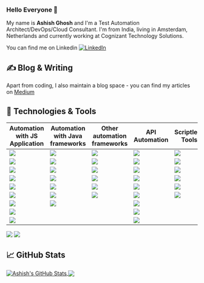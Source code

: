 ### Hello Everyone 👋

My name is **Ashish Ghosh** and I'm a Test Automation Architect/DevOps/Cloud Consultant. 
I'm from India, living in Amsterdam, Netherlands and currently working at Cognizant Technology Solutions.

You can find me on Linkedin [![LinkedIn][1.1]][1]

## &#x270d; Blog & Writing

Apart from coding, I also maintain a blog space - you can find my articles on [Medium](https://medium.com/@ghoshasish99)

## 🔧 Technologies & Tools

Automation with JS Application|Automation with Java frameworks|Other automation frameworks|API Automation|Scriptless Tools|Mobile Automation|Service Virtualization
----|----|----|----|----|----|----
![](https://img.shields.io/badge/Playwright-Cucumber-informational?style=flat&color=2bbc8a)|![](https://img.shields.io/badge/Selenium-Cucumber-informational?style=flat&color=2bbc8a)|![](https://img.shields.io/badge/Selenium-Specflow-informational?style=flat&color=2bbc8a)|![](https://img.shields.io/badge/Java-SerenityRestAssured-informational?style=flat&color=2bbc8a)|![](https://img.shields.io/badge/Katalon-informational?style=flat&color=2bbc8a)|![](https://img.shields.io/badge/Appium-informational?style=flat&color=2bbc8a)|![](https://img.shields.io/badge/Wiremock-informational?style=flat&color=2bbc8a)
![](https://img.shields.io/badge/Playwright-Folio-informational?style=flat&color=2bbc8a)|![](https://img.shields.io/badge/Selenium-Moon-informational?style=flat&color=2bbc8a)|![](https://img.shields.io/badge/Playwright-Specflow-informational?style=flat&color=2bbc8a)|![](https://img.shields.io/badge/SoapUI-Rest&SoapAPI-informational?style=flat&color=2bbc8a)|![](https://img.shields.io/badge/Ranorex-informational?style=flat&color=2bbc8a)|![](https://img.shields.io/badge/Espresso-informational?style=flat&color=2bbc8a)|![](https://img.shields.io/badge/JsonServer-informational?style=flat&color=2bbc8a)
![](https://img.shields.io/badge/Puppeteer-Cucumber-informational?style=flat&color=2bbc8a)|![](https://img.shields.io/badge/Cucumber-Serenity-informational?style=flat&color=2bbc8a)|![](https://img.shields.io/badge/Ruby-Watir-informational?style=flat&color=2bbc8a)|![](https://img.shields.io/badge/Java-Karate-informational?style=flat&color=2bbc8a)|![](https://img.shields.io/badge/TestComplete-informational?style=flat&color=2bbc8a)|![](https://img.shields.io/badge/Selendroid-informational?style=flat&color=2bbc8a)
![](https://img.shields.io/badge/Puppeteer-Jest-informational?style=flat&color=2bbc8a)|![](https://img.shields.io/badge/Jbehave-Serenity-informational?style=flat&color=2bbc8a)|![](https://img.shields.io/badge/RobotFramework-Selenium-informational?style=flat&color=2bbc8a)|![](https://img.shields.io/badge/RestSharp-Specflow-informational?style=flat&color=2bbc8a)|![](https://img.shields.io/badge/CognizantIntelligentTestScripter-informational?style=flat&color=2bbc8a)|![](https://img.shields.io/badge/Robotium-informational?style=flat&color=2bbc8a)
![](https://img.shields.io/badge/Cypress-Cucumber-informational?style=flat&color=2bbc8a)|![](https://img.shields.io/badge/Playwright-Cucumber-informational?style=flat&color=2bbc8a)|![](https://img.shields.io/badge/RobotFramework-Playwright-informational?style=flat&color=2bbc8a)|![](https://img.shields.io/badge/Scala-Gatlin-informational?style=flat&color=2bbc8a)|![](https://img.shields.io/badge/TestProject-informational?style=flat&color=2bbc8a)
![](https://img.shields.io/badge/Cypress-Mocha-informational?style=flat&color=2bbc8a)|![](https://img.shields.io/badge/Java-Galen-informational?style=flat&color=2bbc8a)|![](https://img.shields.io/badge/Pytest-RequestModule-informational?style=flat&color=2bbc8a)|![](https://img.shields.io/badge/JS-RequestModule-informational?style=flat&color=2bbc8a)|![](https://img.shields.io/badge/Tosca-informational?style=flat&color=2bbc8a)
![](https://img.shields.io/badge/Protractor-Jasmine-informational?style=flat&color=2bbc8a)|![](https://img.shields.io/badge/Java-Applitools-informational?style=flat&color=2bbc8a)||![](https://img.shields.io/badge/Postman-Newman-informational?style=flat&color=2bbc8a)
![](https://img.shields.io/badge/WebDriverIO-Mocha-informational?style=flat&color=2bbc8a)|||![](https://img.shields.io/badge/Java-JMeter-informational?style=flat&color=2bbc8a)
![](https://img.shields.io/badge/JS-NighwatchJS-informational?style=flat&color=2bbc8a)|||![](https://img.shields.io/badge/Java-CitrusFramework-informational?style=flat&color=2bbc8a)
![](https://img.shields.io/badge/JS-TestCafe-informational?style=flat&color=2bbc8a)
![](https://img.shields.io/badge/Taiko-Gauge-informational?style=flat&color=2bbc8a)


## &#x1f4c8; GitHub Stats

<a href="https://github.com/ghoshasish99/ghoshasish99">
  <img align="center" src="https://github-readme-stats.vercel.app/api?username=ghoshasish99&show_icons=true&theme=merko" alt="Ashish's GitHub Stats" />
</a>

<a href="https://github.com/ghoshasish99/ghoshasish99">
  <img align="center" src="https://github-readme-stats.vercel.app/api/top-langs/?username=ghoshasish99&layout=compact" />
</a>

<!-- icons without padding -->
[1.1]: https://raw.githubusercontent.com/MartinHeinz/MartinHeinz/master/linkedin-3-16.png (LinkedIn icon without padding)
<!-- links to your social media accounts -->
[1]: https://www.linkedin.com/in/ashish-ghosh/
